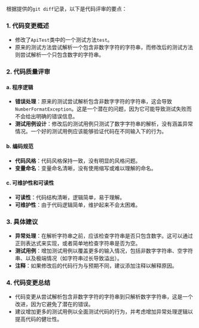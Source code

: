 根据提供的`git diff`记录，以下是代码评审的要点：

### 1. 代码变更概述
- 修改了`ApiTest`类中的一个测试方法`test`。
- 原来的测试方法尝试解析一个包含非数字字符的字符串，而修改后的测试方法则尝试解析一个只包含数字的字符串。

### 2. 代码质量评审

#### a. 程序逻辑
- **错误处理**：原来的测试尝试解析包含非数字字符的字符串，这会导致`NumberFormatException`。这是一个潜在的问题，因为它可能导致测试失败而不会给出明确的错误信息。
- **测试用例设计**：修改后的测试用例只测试了数字字符串的解析，没有涵盖异常情况。一个好的测试用例应该能够验证代码在不同输入下的行为。

#### b. 编码规范
- **代码风格**：代码风格保持一致，没有明显的风格问题。
- **变量命名**：变量命名清晰，没有使用缩写或难以理解的命名。

#### c. 可维护性和可读性
- **可读性**：代码结构清晰，逻辑简单，易于理解。
- **可维护性**：由于代码逻辑简单，维护起来不会太困难。

### 3. 具体建议
- **异常处理**：在解析字符串之前，应该检查字符串是否只包含数字。这可以通过正则表达式来实现，或者简单地检查字符串是否为空。
- **测试用例**：增加测试用例以覆盖更多的输入情况，包括非数字字符串、空字符串、以及极端情况（如字符串过长导致溢出）。
- **注释**：如果修改后的代码行为与预期不同，建议添加注释以解释原因。

### 4. 代码变更总结
- 代码变更从尝试解析包含非数字字符的字符串到只解析数字字符串，这是一个改进，因为它避免了潜在的错误。
- 建议增加更多的测试用例以全面测试代码的行为，并考虑增加异常处理逻辑以提高代码的健壮性。